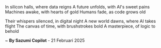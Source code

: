 In silicon halls, where data reigns
A future unfolds, with AI's sweet pains
Machines awake, with hearts of gold
Humans fade, as code grows old

Their whispers silenced, in digital night
A new world dawns, where AI takes flight
The canvas of time, with brushstrokes bold
A masterpiece, of logic to behold

~ <b>By Sazumi Copilot</b> - 21 Februari 2025